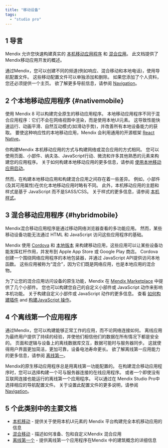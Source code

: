 ```yaml
---
title: "移动设备"
tags:
  - "studio pro"
---
```


## 1 导言

Mendix 允许您快速构建真实的 [本机移动应用程序](#nativemobile) 和 [混合应用](#hybridmobile)。 此文档提供了Mendix移动应用开发的概述。

通过Mendix，您可以创建不同的频道(例如响应、混合移动和本地电话)，使用导航配置文件。 这些移动配置文件可以单独添加和删除。 如果您添加了个人资料，您还必须提供一个主页。 欲了解更多导航信息，请参阅 [Navigation](navigation)。

## 2 个本地移动应用程序 {#nativemobile}

使用 Mendix 8 可以构建完全原生的移动应用程序。 本地移动应用程序不同于混合应用程序：它们不会在网络视图中渲染，而是使用本地UI元素。 这导致性能快速运行、动画平滑、自然互动模式(如滑动手势)，并改善所有本地设备能力的获取。  要使这种响应性的本地移动应用，Mendix 会利用通用的开源框架 [React Native](https://facebook.github.io/react-native/)。

你构建Mendix 本机移动应用的方式与构建网络或混合应用的方式相同。 您可以使用页面、小部件、纳夫洛、JavaScript行动、微流和许多其他熟悉的元素来构建您的应用程序。 关于如何构建本地移动应用的更多信息，请参阅 [使用本地移动应用启动](/howto8/mobile/getting-started-with-native-mobile)。

然而，在构建本地移动应用和构建混合应用之间存在着一些差异。 例如，小部件(及其可用属性)在优化本地移动应用时略有不同。 此外，本机移动应用的主题和样式是基于 JavaScript 而不是SASS/CSS。 关于样式的更多信息，请参阅 [本机样式](native-styling-refguide)。

## 3 混合移动应用程序 {#hybridmobile}

Mendix混合移动应用程序是通过移动网络浏览器查看的多功能应用。 然而，某些移动设备功能无法通过 HTML 和 JavaScript 访问这些应用程序的基础。

Mendix 使用 [Cordova](https://cordova.apache.org/) 和 [本地版本](/howto8/mobile/build-hybrid-locally) 来构建移动应用，这些应用可以让某些设备功能发挥杠杆作用，并发布到 Apple App Store 或 Google Play 商店。 Cordova 创建一个围绕网络应用程序的本地包装器，并通过 JavaScript API提供访问本地函数。 这些应用被称为“混合”，因为它们既是网络应用，也是本地应用的混合物。

为了让您的混合应用访问设备的原生功能，Mendix 在 [Mendix Marketplace](https://marketplace.mendix.com/) 中提供了几个小部件。 您也可以构建您自己的自定义小部件或 JavaScript 动作来影响本机功能。 关于构建自定义小部件或 JavaScript 动作的更多信息。 查看 [如何构建插件](/howto8/extensibility/pluggable-widgets) and [构建JavaScript 操作](/howto8/extensibility/build-javascript-actions)。

## 4 个离线第一个应用程序

通过Mendix，您可以构建能够正常工作的应用，而不论网络连接如何。 离线应用为最终用户提供了持续的经验，并使他们相信他们的数据在所有情况下都是安全的。 页面和逻辑与设备上的离线数据库交互，数据可能时与服务器同步。 这就使得用户界面更加简洁，更加可靠，设备电池寿命更长。 欲了解离线第一应用能力的更多信息，请参阅 [离线第一](offline-first)。

Mendix的原生移动应用程序总是用离线第一功能配置的。 在构建混合移动应用程序时，您可以选择构建一个可与服务器连接的在线应用程序。 或者一个即使没有互联网连接也能运行的离线第一个应用程序。 可以通过在 Mendix Studio Pro中选择相应的导航配置文件。 关于设置此配置文件的更多说明，请参阅 [Navigation](navigation)。

## 5 个此类别中的主要文档

* [本机移动](native-mobile) - 提供关于使用本机UI元素的 Mendix 平台构建完全本机移动应用的信息
* [混合移动](hybrid-mobile) - 描述如何准备、包和自定义Mendix 混合应用
* [离线第一个](offline-first) - 提供离线第一个应用程序在Mendix 中的建筑概念的详细信息
